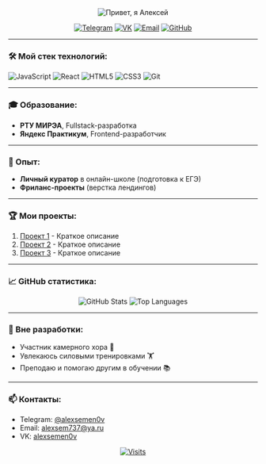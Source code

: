 <div align="center">

<!-- Заголовок с фиксированной анимацией -->
<img src="https://readme-typing-svg.herokuapp.com?font=Fira+Code&weight=600&size=24&duration=4000&pause=1000&color=22D3F7&center=true&width=500&lines=Привет,+я+Алексей+👋;Фронтенд-разработчик+из+Москвы;Студент+РТУ+МИРЭА;Люблю+создавать+интерактивные+интерфейсы" alt="Привет, я Алексей" />

<!-- Социальные сети -->
[![Telegram](https://img.shields.io/badge/-Telegram-26A5E4?style=for-the-badge&logo=telegram)](https://t.me/alexsemen0v)
[![VK](https://img.shields.io/badge/-VK-0077FF?style=for-the-badge&logo=vk)](https://m.vk.com/alexsemen0v)
[![Email](https://img.shields.io/badge/-Email-D14836?style=for-the-badge&logo=gmail)](mailto:alexsem737@ya.ru)
[![GitHub](https://img.shields.io/badge/-GitHub-181717?style=for-the-badge&logo=github)](https://github.com/al7xey)

</div>

---

### 🛠 Мой стек технологий:
![JavaScript](https://img.shields.io/badge/-JavaScript-F7DF1E?logo=javascript&logoColor=black)
![React](https://img.shields.io/badge/-React-61DAFB?logo=react&logoColor=black)
![HTML5](https://img.shields.io/badge/-HTML5-E34F26?logo=html5)
![CSS3](https://img.shields.io/badge/-CSS3-1572B6?logo=css3)
![Git](https://img.shields.io/badge/-Git-F05032?logo=git)

---

### 🎓 Образование:
- **РТУ МИРЭА**, Fullstack-разработка
- **Яндекс Практикум**, Frontend-разработчик

---

### 💼 Опыт:
- **Личный куратор** в онлайн-школе (подготовка к ЕГЭ)
- **Фриланс-проекты** (верстка лендингов)

---

### 🏆 Мои проекты:
1. [Проект 1](https://github.com/al7xey/) - Краткое описание
2. [Проект 2](https://github.com/al7xey/) - Краткое описание
3. [Проект 3](https://github.com/al7xey/) - Краткое описание

---

### 📈 GitHub статистика:
<div align="center">
  
![GitHub Stats](https://github-readme-stats.vercel.app/api?username=al7xey&show_icons=true&theme=radical)
![Top Languages](https://github-readme-stats.vercel.app/api/top-langs/?username=al7xey&layout=compact&theme=radical)

</div>

---

### 🎵 Вне разработки:
- Участник камерного хора 🎤
- Увлекаюсь силовыми тренировками 🏋️
- Преподаю и помогаю другим в обучении 📚

---

### 📫 Контакты:
- Telegram: [@alexsemen0v](https://t.me/alexsemen0v)
- Email: [alexsem737@ya.ru](mailto:alexsem737@ya.ru)
- VK: [alexsemen0v](https://m.vk.com/alexsemen0v)

<div align="center">
  
[![Visits](https://komarev.com/ghpvc/?username=al7xey&color=blueviolet&label=Profile+Views)](https://github.com/al7xey)

</div>

